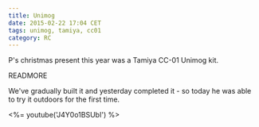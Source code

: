 ```yaml
---
title: Unimog
date: 2015-02-22 17:04 CET
tags: unimog, tamiya, cc01
category: RC
---
```


P's christmas present this year was a Tamiya CC-01 Unimog kit.

READMORE

We've gradually built it and yesterday completed it - so today he was able to try it outdoors for the first time.

<%= youtube('J4Y0o1BSUbI') %>


